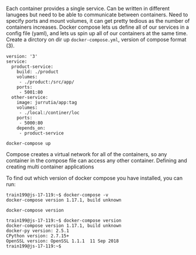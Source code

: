 Each container provides a single service. Can be written in different lanugees but need to be able to communicate between containers. Need to specify ports and mount volumes, it can get pretty tedious as the number of containers increases. Docker compose lets us define all of our services in a config file (yaml), and lets us spin up all of our containers at the same time. Create a dirctory on dir up `docker-compose.yml`, version of compose format (3).

```
version: '3'
service:
  product-service:
    build: ./product
    volumes:
     - ./product:/src/app/
    ports:
     - 5001:80
  other-service:
    image: jurrutia/app:tag
    volumes:
     - ./local:/continer/loc
    ports:
     - 5000:80
    depends_on:
     - product-service
```

```
docker-compose up
```

Compose creates a virtual network for all of the containers, so any container in the compose file can access any other container.
Defining and creating multi container applications

To find out which version of docker compose you have installed, you can run:
```
train199@js-17-119:~$ docker-compose -v
docker-compose version 1.17.1, build unknown
```
```
docker-compose version
```

```
train199@js-17-119:~$ docker-compose version
docker-compose version 1.17.1, build unknown
docker-py version: 2.5.1
CPython version: 2.7.15+
OpenSSL version: OpenSSL 1.1.1  11 Sep 2018
train199@js-17-119:~$
```
